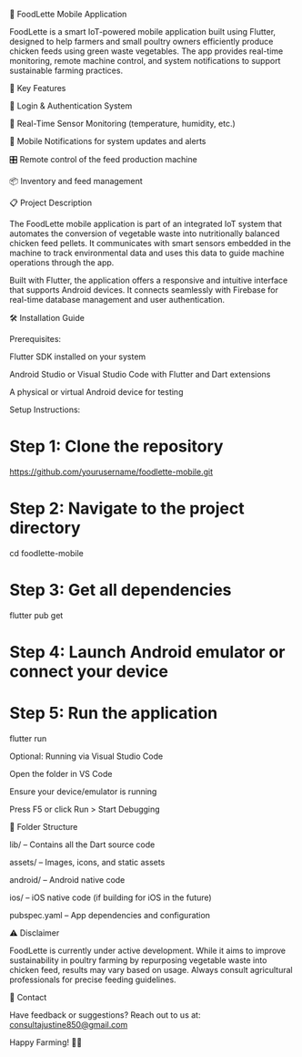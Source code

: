 📱 FoodLette Mobile Application

FoodLette is a smart IoT-powered mobile application built using Flutter, designed to help farmers and small poultry owners efficiently produce chicken feeds using green waste vegetables. The app provides real-time monitoring, remote machine control, and system notifications to support sustainable farming practices.

🌟 Key Features

🔐 Login & Authentication System

📡 Real-Time Sensor Monitoring (temperature, humidity, etc.)

📲 Mobile Notifications for system updates and alerts

🎛️ Remote control of the feed production machine

📦 Inventory and feed management

📋 Project Description

The FoodLette mobile application is part of an integrated IoT system that automates the conversion of vegetable waste into nutritionally balanced chicken feed pellets. It communicates with smart sensors embedded in the machine to track environmental data and uses this data to guide machine operations through the app.

Built with Flutter, the application offers a responsive and intuitive interface that supports Android devices. It connects seamlessly with Firebase for real-time database management and user authentication.

🛠️ Installation Guide

Prerequisites:

Flutter SDK installed on your system

Android Studio or Visual Studio Code with Flutter and Dart extensions

A physical or virtual Android device for testing

Setup Instructions:

# Step 1: Clone the repository
https://github.com/yourusername/foodlette-mobile.git

# Step 2: Navigate to the project directory
cd foodlette-mobile

# Step 3: Get all dependencies
flutter pub get

# Step 4: Launch Android emulator or connect your device

# Step 5: Run the application
flutter run

Optional: Running via Visual Studio Code

Open the folder in VS Code

Ensure your device/emulator is running

Press F5 or click Run > Start Debugging

📂 Folder Structure

lib/ – Contains all the Dart source code

assets/ – Images, icons, and static assets

android/ – Android native code

ios/ – iOS native code (if building for iOS in the future)

pubspec.yaml – App dependencies and configuration

⚠️ Disclaimer

FoodLette is currently under active development. While it aims to improve sustainability in poultry farming by repurposing vegetable waste into chicken feed, results may vary based on usage. Always consult agricultural professionals for precise feeding guidelines.

📧 Contact

Have feedback or suggestions? Reach out to us at: consultajustine850@gmail.com

Happy Farming! 🐔🌱

